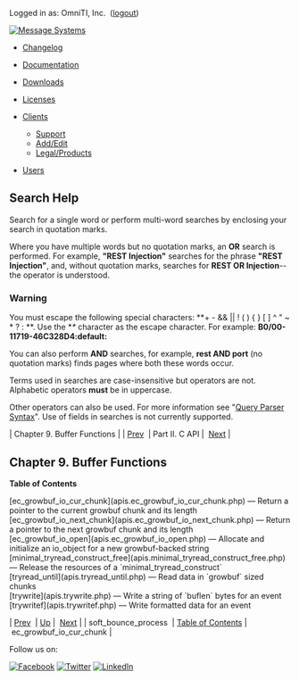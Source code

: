 Logged in as: OmniTI, Inc.  ([logout](https://support.messagesystems.com/logout.php))

[![Message Systems](https://support.messagesystems.com/images/ms-white205.png)](https://support.messagesystems.com/start.php) 

*   [Changelog](https://support.messagesystems.com/start.php?show=changelog)
*   [Documentation](https://support.messagesystems.com/docs/)
*   [Downloads](https://support.messagesystems.com/start.php)

*   [Licenses](https://support.messagesystems.com/license_summary.php)
*   <a href="">Clients</a>
    *   [Support](https://support.messagesystems.com/cs.php)
    *   [Add/Edit](https://support.messagesystems.com/edit_client.php)
    *   [Legal/Products](https://support.messagesystems.com/edit_products.php)
*   [Users](https://support.messagesystems.com/edit_customer.php)

## Search Help

Search for a single word or perform multi-word searches by enclosing your search in quotation marks.

Where you have multiple words but no quotation marks, an **OR** search is performed. For example, **"REST Injection"** searches for the phrase **"REST Injection"**, and, without quotation marks, searches for **REST OR Injection**--the operator is understood.

### Warning

You must escape the following special characters: **+ - && || ! ( ) { } [ ] ^ " ~ * ? : \**. Use the **\** character as the escape character. For example: **B0/00-11719-46C328D4\:default\:**

You can also perform **AND** searches, for example, **rest AND port** (no quotation marks) finds pages where both these words occur.

Terms used in searches are case-insensitive but operators are not. Alphabetic operators **must** be in uppercase.

Other operators can also be used. For more information see "[Query Parser Syntax](https://lucene.apache.org/core/old_versioned_docs/versions/3_0_0/queryparsersyntax.html)". Use of fields in searches is not currently supported.

| Chapter 9. Buffer Functions |
| [Prev](apis.soft_bounce_process.php)  | Part II. C API |  [Next](apis.ec_growbuf_io_cur_chunk.php) |

## Chapter 9. Buffer Functions

**Table of Contents**

<dl class="toc">

<dt>[ec_growbuf_io_cur_chunk](apis.ec_growbuf_io_cur_chunk.php) — Return a pointer to the current growbuf chunk and its length</dt>

<dt>[ec_growbuf_io_next_chunk](apis.ec_growbuf_io_next_chunk.php) — Return a pointer to the next growbuf chunk and its length</dt>

<dt>[ec_growbuf_io_open](apis.ec_growbuf_io_open.php) — Allocate and initialize an io_object for a new growbuf-backed string</dt>

<dt>[minimal_tryread_construct_free](apis.minimal_tryread_construct_free.php) — Release the resources of a `minimal_tryread_construct`</dt>

<dt>[tryread_until](apis.tryread_until.php) — Read data in `growbuf` sized chunks</dt>

<dt>[trywrite](apis.trywrite.php) — Write a string of `buflen` bytes for an event</dt>

<dt>[trywritef](apis.trywritef.php) — Write formatted data for an event</dt>

</dl>

| [Prev](apis.soft_bounce_process.php)  | [Up](pt.apis.php) |  [Next](apis.ec_growbuf_io_cur_chunk.php) |
| soft_bounce_process  | [Table of Contents](index.php) |  ec_growbuf_io_cur_chunk |

Follow us on:

[![Facebook](https://support.messagesystems.com/images/icon-facebook.png)](http://www.facebook.com/messagesystems) [![Twitter](https://support.messagesystems.com/images/icon-twitter.png)](http://twitter.com/#!/MessageSystems) [![LinkedIn](https://support.messagesystems.com/images/icon-linkedin.png)](http://www.linkedin.com/company/message-systems)